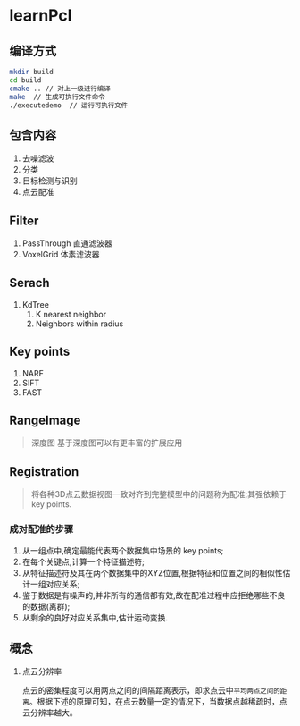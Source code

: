 # learnPcl

## 编译方式

```bash
mkdir build
cd build
cmake .. // 对上一级进行编译
make  // 生成可执行文件命令
./executedemo  // 运行可执行文件
```

## 包含内容

1. 去噪滤波
2. 分类
3. 目标检测与识别
4. 点云配准

## Filter

1. PassThrough 直通滤波器
2. VoxelGrid   体素滤波器

## Serach

1. KdTree
   1. K nearest neighbor
   2. Neighbors within radius

## Key points

1. NARF
2. SIFT
3. FAST

## RangeImage

> 深度图
> 基于深度图可以有更丰富的扩展应用

## Registration

> 将各种3D点云数据视图一致对齐到完整模型中的问题称为配准;其强依赖于 key points.

### 成对配准的步骤

1. 从一组点中,确定最能代表两个数据集中场景的 key points;
2. 在每个关键点,计算一个特征描述符;
3. 从特征描述符及其在两个数据集中的XYZ位置,根据特征和位置之间的相似性估计一组对应关系;
4. 鉴于数据是有噪声的,并非所有的通信都有效,故在配准过程中应拒绝哪些不良的数据(离群);
5. 从剩余的良好对应关系集中,估计运动变换.

## 概念

1. 点云分辨率
   
   点云的密集程度可以用两点之间的间隔距离表示，即求点云中```平均两点之间的距离```。根据下述的原理可知，在点云数量一定的情况下，当数据点越稀疏时，点云分辨率越大。

